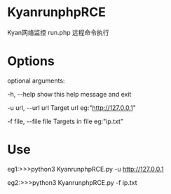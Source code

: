 # KyanrunphpRCE
Kyan网络监控 run.php 远程命令执行

# Options

optional arguments:

  -h, --help            show this help message and exit
  
  -u url, --url url     Target url eg:"http://127.0.0.1"
  
  -f file, --file file  Targets in file eg:"ip.txt"
  
# Use

eg1:>>>python3 KyanrunphpRCE.py -u http://127.0.0.1

eg2:>>>python3 KyanrunphpRCE.py -f ip.txt


